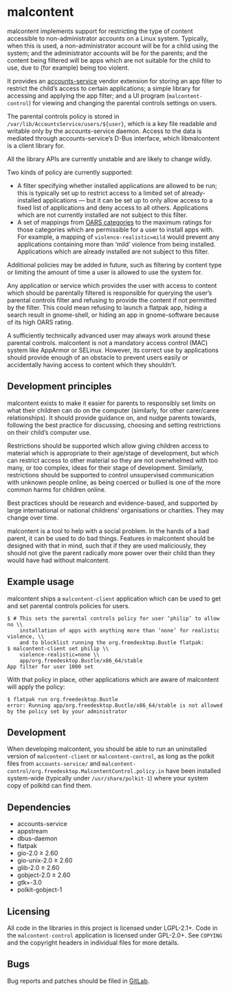 malcontent
==========

malcontent implements support for restricting the type of content accessible to
non-administrator accounts on a Linux system. Typically, when this is
used, a non-administrator account will be for a child using the system; and the
administrator accounts will be for the parents; and the content being filtered
will be apps which are not suitable for the child to use, due to (for example)
being too violent.

It provides an
[accounts-service](https://gitlab.freedesktop.org/accountsservice/accountsservice)
vendor extension for storing an app filter to
restrict the child’s access to certain applications; a simple library for
accessing and applying the app filter; and a UI program (`malcontent-control`)
for viewing and changing the parental controls settings on users.

The parental controls policy is stored in `/var/lib/AccountsService/users/${user}`,
which is a key file readable and writable only by the accounts-service daemon.
Access to the data is mediated through accounts-service’s D-Bus interface, which
libmalcontent is a client library for.

All the library APIs are currently unstable and are likely to change wildly.

Two kinds of policy are currently supported:
 * A filter specifying whether installed applications are allowed to be run;
   this is typically set up to restrict access to a limited set of
   already-installed applications — but it can be set up to only allow access
   to a fixed list of applications and deny access to all others.
   Applications which are not currently installed are not subject to this
   filter.
 * A set of mappings from [OARS categories](https://hughsie.github.io/oars/) to
   the maximum ratings for those categories which are permissible for a user to
   install apps with. For example, a mapping of `violence-realistic=mild` would
   prevent any applications containing more than ‘mild’ violence from being
   installed. Applications which are already installed are not subject to this
   filter.

Additional policies may be added in future, such as filtering by content type
or limiting the amount of time a user is allowed to use the system for.

Any application or service which provides the user with access to content which
should be parentally filtered is responsible for querying the user’s parental
controls filter and refusing to provide the content if not permitted by the
filter. This could mean refusing to launch a flatpak app, hiding a search
result in gnome-shell, or hiding an app in gnome-software because of its high
OARS rating.

A sufficiently technically advanced user may always work around these parental
controls. malcontent is not a mandatory access control (MAC) system like
AppArmor or SELinux. However, its correct use by applications should provide
enough of an obstacle to prevent users easily or accidentally having access to
content which they shouldn’t.

Development principles
---

malcontent exists to make it easier for parents to responsibly set limits on
what their children can do on the computer (similarly, for other carer/caree
relationships). It should provide guidance on, and nudge parents towards,
following the best practice for discussing, choosing and setting restrictions on
their child’s computer use.

Restrictions should be supported which allow giving children access to material
which is appropriate to their age/stage of development, but which can restrict
access to other material so they are not overwhelmed with too many, or too
complex, ideas for their stage of development. Similarly, restrictions should be
supported to control unsupervised communication with unknown people online, as
being coerced or bullied is one of the more common harms for children online.

Best practices should be research and evidence-based, and supported by large
international or national childrens’ organisations or charities. They may change
over time.

malcontent is a tool to help with a social problem. In the hands of a bad
parent, it can be used to do bad things. Features in malcontent should be
designed with that in mind, such that if they are used maliciously, they should
not give the parent radically more power over their child than they would have
had without malcontent.

Example usage
---

malcontent ships a `malcontent-client` application which can be used to get and
set parental controls policies for users.

```
$ # This sets the parental controls policy for user ‘philip’ to allow no \\
    installation of apps with anything more than ‘none’ for realistic violence, \\
    and to blocklist running the org.freedesktop.Bustle flatpak:
$ malcontent-client set philip \\
    violence-realistic=none \\
    app/org.freedesktop.Bustle/x86_64/stable
App filter for user 1000 set
```

With that policy in place, other applications which are aware of malcontent will
apply the policy:

```
$ flatpak run org.freedesktop.Bustle
error: Running app/org.freedesktop.Bustle/x86_64/stable is not allowed by the policy set by your administrator
```

Development
-----------

When developing malcontent, you should be able to run an uninstalled version of
`malcontent-client` or `malcontent-control`, as long as the polkit files from
`accounts-service/` and `malcontent-control/org.freedesktop.MalcontentControl.policy.in`
have been installed system-wide (typically under `/usr/share/polkit-1`) where
your system copy of polkitd can find them.

Dependencies
------------

 * accounts-service
 * appstream
 * dbus-daemon
 * flatpak
 * gio-2.0 ≥ 2.60
 * gio-unix-2.0 ≥ 2.60
 * glib-2.0 ≥ 2.60
 * gobject-2.0 ≥ 2.60
 * gtk+-3.0
 * polkit-gobject-1

Licensing
---------

All code in the libraries in this project is licensed under LGPL-2.1+. Code in the
`malcontent-control` application is licensed under GPL-2.0+. See `COPYING` and the
copyright headers in individual files for more details.

Bugs
----

Bug reports and patches should be filed in
[GitLab](https://gitlab.freedesktop.org/pwithnall/malcontent).
